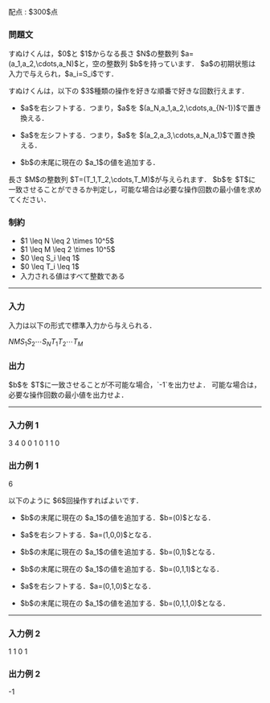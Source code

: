 
<div>

<span>

<span>

<p>
配点 : $300$点
</p>

<div>

<section>

### **問題文**

<p>
すぬけくんは，$0$と $1$からなる長さ $N$の整数列 $a=(a_1,a_2,\cdots,a_N)$と，空の整数列 $b$を持っています．
$a$の初期状態は入力で与えられ，$a_i=S_i$です．
</p>

<p>
すぬけくんは，以下の $3$種類の操作を好きな順番で好きな回数行えます．
</p>

<ul>

<li>

<p>
$a$を右シフトする．つまり，$a$を $(a_N,a_1,a_2,\cdots,a_{N-1})$で置き換える．
</p>

</li>

<li>

<p>
$a$を左シフトする．つまり，$a$を $(a_2,a_3,\cdots,a_N,a_1)$で置き換える．
</p>

</li>

<li>

<p>
$b$の末尾に現在の $a_1$の値を追加する．
</p>

</li>

</ul>

<p>
長さ $M$の整数列 $T=(T_1,T_2,\cdots,T_M)$が与えられます．
$b$を $T$に一致させることができるか判定し，可能な場合は必要な操作回数の最小値を求めてください．
</p>

</section>

</div>

<div>

<section>

### **制約**

<ul>

<li>
$1 \leq N \leq 2 \times 10^5$
</li>

<li>
$1 \leq M \leq 2 \times 10^5$
</li>

<li>
$0 \leq S_i \leq 1$
</li>

<li>
$0 \leq T_i \leq 1$
</li>

<li>
入力される値はすべて整数である
</li>

</ul>

</section>

</div>

---

<div>

<div>

<section>

### **入力**

<p>
入力は以下の形式で標準入力から与えられる．
</p>

<div>

$N$$M$$S_1$$S_2$$\cdots$$S_N$$T_1$$T_2$$\cdots$$T_M$
</div>

</section>

</div>

<div>

<section>

### **出力**

<p>
$b$を $T$に一致させることが不可能な場合，`-1`を出力せよ．
可能な場合は，必要な操作回数の最小値を出力せよ．
</p>

</section>

</div>

</div>

---

<div>

<section>

### **入力例 1**

<div>

3 4
0 0 1
0 1 1 0

</div>

</section>

</div>

<div>

<section>

### **出力例 1**

<div>

6

</div>

<p>
以下のように $6$回操作すればよいです．
</p>

<ul>

<li>

<p>
$b$の末尾に現在の $a_1$の値を追加する．$b=(0)$となる．
</p>

</li>

<li>

<p>
$a$を右シフトする．$a=(1,0,0)$となる．
</p>

</li>

<li>

<p>
$b$の末尾に現在の $a_1$の値を追加する．$b=(0,1)$となる．
</p>

</li>

<li>

<p>
$b$の末尾に現在の $a_1$の値を追加する．$b=(0,1,1)$となる．
</p>

</li>

<li>

<p>
$a$を右シフトする．$a=(0,1,0)$となる．
</p>

</li>

<li>

<p>
$b$の末尾に現在の $a_1$の値を追加する．$b=(0,1,1,0)$となる．
</p>

</li>

</ul>

</section>

</div>

---

<div>

<section>

### **入力例 2**

<div>

1 1
0
1

</div>

</section>

</div>

<div>

<section>

### **出力例 2**

<div>

-1

</div>

</section>

</div>

</span>

</span>

</div>
